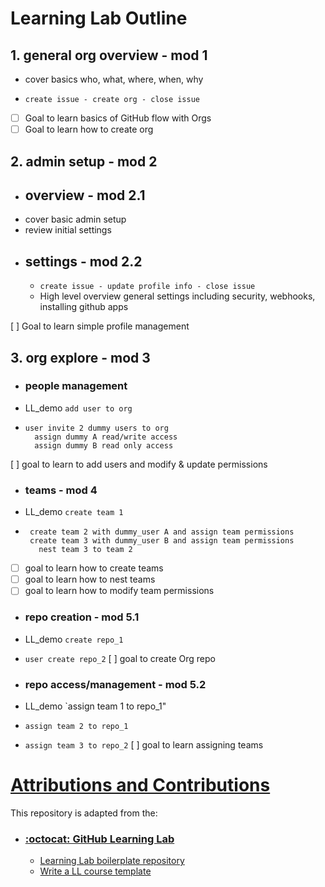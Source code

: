 # Learning Lab Outline

## 1. general org overview - mod 1
- cover basics who, what, where, when, why
<!-- Cover CI/CD? -->
- `create issue - create org - close issue`
- [ ] Goal to learn basics of GitHub flow with Orgs
- [ ] Goal to learn how to create org

## 2. admin setup - mod 2
- ## overview - mod 2.1
- cover basic admin setup
- review initial settings
- ## settings - mod 2.2
  - `create issue - update profile info - close issue`
  - High level overview general settings including security, webhooks, installing github apps
  <!-- `maybe install select GitHub app?` -->
[ ] Goal to learn simple profile management

## 3. org explore - mod 3
- ### people management
- LL_demo `add user to org`
- 
    ```
    user invite 2 dummy users to org
      assign dummy A read/write access
      assign dummy B read only access
    ```
[ ] goal to learn to add users and modify & update permissions

- ### teams - mod 4
- LL_demo `create team 1`
- 
     ```
      create team 2 with dummy_user A and assign team permissions
      create team 3 with dummy_user B and assign team permissions
        nest team 3 to team 2 
     ```
- [ ] goal to learn how to create teams
- [ ] goal to learn how to nest teams
- [ ] goal to learn how to modify team permissions

- ### repo creation - mod 5.1
- LL_demo 
`create repo_1`
- `user create repo_2`
[ ] goal to create Org repo

- ### repo access/management - mod 5.2
- LL_demo `assign team 1 to repo_1"
- `assign team 2 to repo_1`
- `assign team 3 to repo_2`
[ ] goal to learn assigning teams


<!-- > ll_demo to modify individual permission on team?
> settings for repo vs org comparison? -->



# <ins> Attributions and Contributions </ins>
This repository is adapted from the:
* ### [:octocat: GitHub Learning Lab](https://lab.github.com/docs/)
  * [Learning Lab boilerplate repository](https://github.com/githubtraining/learning-lab-boilerplate) 
  * [Write a LL course template](https://github.com/githubtraining/write-a-ll-course-template)



